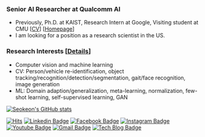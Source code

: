 

### Senior AI Researcher at Qualcomm AI
- Previously, Ph.D. at KAIST, Research Intern at Google, Visiting student at CMU [[CV](https://drive.google.com/file/d/1BDnadoRBb2HWwZ7CaHmk38PBQ_1YsJIM/view)] [[Homepage](https://sites.google.com/site/seokeonchoi/)]
- I am looking for a position as a research scientist in the US.

### Research Interests [[Details](https://drive.google.com/file/d/1Y0c1zSC5mc3tfHZBOqTYt1F9b9yQdxzF/view)]
- Computer vision and machine learning
- CV: Person/vehicle re-identification, object tracking/recognition/detection/segmentation, gait/face recognition, image generation
- ML: Domain adaption/generalization, meta-learning, normalization, few-shot learning, self-supervised learning, GAN


[![Seokeon's GitHub stats](https://github-readme-stats.vercel.app/api?username=bismex&theme=onedark&show_icons=true)](https://github.com/anuraghazra/github-readme-stats)

<div align=left>
	
[![Hits](https://hits.seeyoufarm.com/api/count/incr/badge.svg?url=https%3A%2F%2Fgithub.com%2Fbismex&count_bg=%23E1C189&title_bg=%23555555&icon=&icon_color=%23EAC77B&title=hits&edge_flat=false)](https://hits.seeyoufarm.com)
[![Linkedin Badge](https://img.shields.io/badge/-LinkedIn-blue?style=flat-square&logo=Linkedin&logoColor=white&link=https://www.linkedin.com/in/seokeon/)](https://www.linkedin.com/in/seokeon/) 
[![Facebook Badge](https://img.shields.io/badge/-Facebook-1877f2?style=flat-square&logo=facebook&logoColor=white&link=https://www.facebook.com/seokeon.choi/)](https://www.facebook.com/seokeon.choi/) 
[![Instagram Badge](https://img.shields.io/badge/-Instagram-dd2a7b?style=flat-square&logo=instagram&logoColor=white&link=https://www.instagram.com/seok.eon/)](https://www.instagram.com/seok.eon/) 
[![Youtube Badge](https://img.shields.io/badge/Youtube-ff0000?style=flat-square&logo=youtube&link=https://www.youtube.com/channel/UC3s7aNMmUzYpfJNBZXolpGQ)](https://www.youtube.com/channel/UC3s7aNMmUzYpfJNBZXolpGQ) 
[![Gmail Badge](https://img.shields.io/badge/-Gmail-d14836?style=flat-square&logo=Gmail&logoColor=white&link=mailto:bismex@gmail.com)](mailto:bismex@gmail.com)
[![Tech Blog Badge](http://img.shields.io/badge/-Tech%20blog-black?style=flat-square&logo=github&link=https://bismex.github.io/)](https://bismex.github.io/) 

</div>
	
